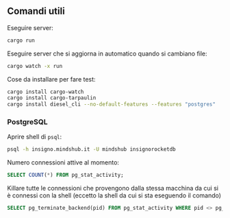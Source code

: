 ## Comandi utili

Eseguire server:
```sh
cargo run
```

Eseguire server che si aggiorna in automatico quando si cambiano file:
```sh
cargo watch -x run
```

Cose da installare per fare test:
```sh
cargo install cargo-watch
cargo install cargo-tarpaulin
cargo install diesel_cli --no-default-features --features "postgres"
```

### PostgreSQL

Aprire shell di `psql`:
```sh
psql -h insigno.mindshub.it -U mindshub insignorocketdb
```

Numero connessioni attive al momento:
```sql
SELECT COUNT(*) FROM pg_stat_activity;
```

Killare tutte le connessioni che provengono dalla stessa macchina da cui si è connessi con la shell (eccetto la shell da cui si sta eseguendo il comando)
```sql
SELECT pg_terminate_backend(pid) FROM pg_stat_activity WHERE pid <> pg_backend_pid() AND client_addr IN (SELECT client_addr FROM pg_stat_activity WHERE pid = pg_backend_pid());
```
